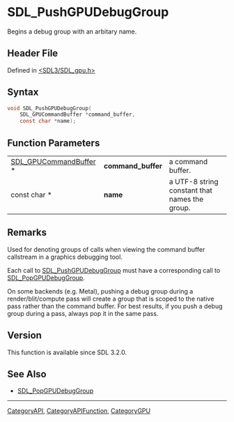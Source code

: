 # SDL_PushGPUDebugGroup

Begins a debug group with an arbitary name.

## Header File

Defined in [<SDL3/SDL_gpu.h>](https://github.com/libsdl-org/SDL/blob/main/include/SDL3/SDL_gpu.h)

## Syntax

```c
void SDL_PushGPUDebugGroup(
    SDL_GPUCommandBuffer *command_buffer,
    const char *name);
```

## Function Parameters

|                                                |                    |                                               |
| ---------------------------------------------- | ------------------ | --------------------------------------------- |
| [SDL_GPUCommandBuffer](SDL_GPUCommandBuffer) * | **command_buffer** | a command buffer.                             |
| const char *                                   | **name**           | a UTF-8 string constant that names the group. |

## Remarks

Used for denoting groups of calls when viewing the command buffer
callstream in a graphics debugging tool.

Each call to [SDL_PushGPUDebugGroup](SDL_PushGPUDebugGroup) must have a
corresponding call to [SDL_PopGPUDebugGroup](SDL_PopGPUDebugGroup).

On some backends (e.g. Metal), pushing a debug group during a
render/blit/compute pass will create a group that is scoped to the native
pass rather than the command buffer. For best results, if you push a debug
group during a pass, always pop it in the same pass.

## Version

This function is available since SDL 3.2.0.

## See Also

- [SDL_PopGPUDebugGroup](SDL_PopGPUDebugGroup)

----
[CategoryAPI](CategoryAPI), [CategoryAPIFunction](CategoryAPIFunction), [CategoryGPU](CategoryGPU)

